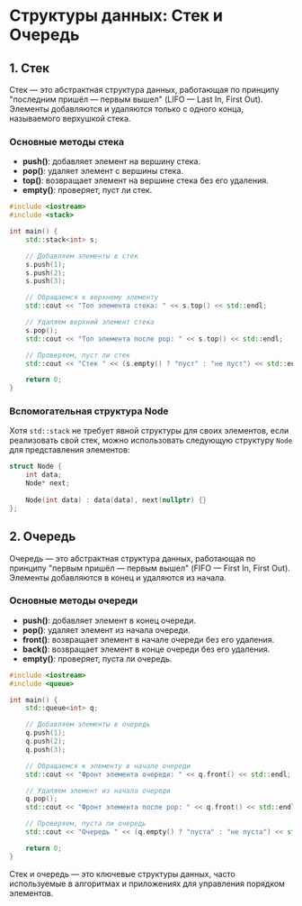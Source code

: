 
# Структуры данных: Стек и Очередь

## 1. Стек

Стек — это абстрактная структура данных, работающая по принципу "последним пришёл — первым вышел" (LIFO — Last In, First Out). Элементы добавляются и удаляются только с одного конца, называемого верхушкой стека.

### Основные методы стека

- **push()**: добавляет элемент на вершину стека.
- **pop()**: удаляет элемент с вершины стека.
- **top()**: возвращает элемент на вершине стека без его удаления.
- **empty()**: проверяет, пуст ли стек.

```cpp
#include <iostream>
#include <stack>

int main() {
    std::stack<int> s;

    // Добавляем элементы в стек
    s.push(1);
    s.push(2);
    s.push(3);

    // Обращаемся к верхнему элементу
    std::cout << "Топ элемента стека: " << s.top() << std::endl;

    // Удаляем верхний элемент стека
    s.pop();
    std::cout << "Топ элемента после pop: " << s.top() << std::endl;

    // Проверяем, пуст ли стек
    std::cout << "Стек " << (s.empty() ? "пуст" : "не пуст") << std::endl;

    return 0;
}
```

### Вспомогательная структура Node

Хотя `std::stack` не требует явной структуры для своих элементов, если реализовать свой стек, можно использовать следующую структуру `Node` для представления элементов:

```cpp
struct Node {
    int data;
    Node* next;
    
    Node(int data) : data(data), next(nullptr) {}
};
```

## 2. Очередь

Очередь — это абстрактная структура данных, работающая по принципу "первым пришёл — первым вышел" (FIFO — First In, First Out). Элементы добавляются в конец и удаляются из начала.

### Основные методы очереди

- **push()**: добавляет элемент в конец очереди.
- **pop()**: удаляет элемент из начала очереди.
- **front()**: возвращает элемент в начале очереди без его удаления.
- **back()**: возвращает элемент в конце очереди без его удаления.
- **empty()**: проверяет, пуста ли очередь.

```cpp
#include <iostream>
#include <queue>

int main() {
    std::queue<int> q;

    // Добавляем элементы в очередь
    q.push(1);
    q.push(2);
    q.push(3);

    // Обращаемся к элементу в начале очереди
    std::cout << "Фронт элемента очереди: " << q.front() << std::endl;

    // Удаляем элемент из начала очереди
    q.pop();
    std::cout << "Фронт элемента после pop: " << q.front() << std::endl;

    // Проверяем, пуста ли очередь
    std::cout << "Очередь " << (q.empty() ? "пуста" : "не пуста") << std::endl;

    return 0;
}
```

Стек и очередь — это ключевые структуры данных, часто используемые в алгоритмах и приложениях для управления порядком элементов.
```
